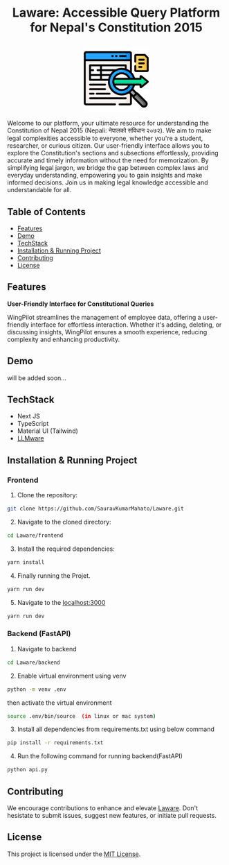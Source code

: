 # <p align="center">Laware: Accessible Query Platform for Nepal's Constitution 2015</p>

<p align='center' ><img src='./frontend/public/data-query.png' width='150' height='150' />
</p>

Welcome to our platform, your ultimate resource for understanding the Constitution of Nepal 2015 (Nepali: नेपालको संविधान २०७२). We aim to make legal complexities accessible to everyone, whether you're a student, researcher, or curious citizen. Our user-friendly interface allows you to explore the Constitution's sections and subsections effortlessly, providing accurate and timely information without the need for memorization. By simplifying legal jargon, we bridge the gap between complex laws and everyday understanding, empowering you to gain insights and make informed decisions. Join us in making legal knowledge accessible and understandable for all.

## Table of Contents

- [Features](#features)
- [Demo](#demo)
- [TechStack](#techstack)
- [Installation & Running Project](#installation--running-project)
- [Contributing](#contributing)
- [License](#license)

## Features

**User-Friendly Interface for Constitutional Queries**

WingPilot streamlines the management of employee data, offering a user-friendly interface for effortless interaction. Whether it's adding, deleting, or discussing insights, WingPilot ensures a smooth experience, reducing complexity and enhancing productivity.

## Demo

<!-- demo link -->

will be added soon...

## TechStack

- Next JS
- TypeScript
- Material UI (Tailwind)
- [LLMware](https://llmware.ai/)

## Installation & Running Project

### Frontend

1. Clone the repository:

```bash
git clone https://github.com/SauravKumarMahato/Laware.git
```

2. Navigate to the cloned directory:

```bash
cd Laware/frontend
```

3. Install the required dependencies:

```bash
yarn install
```

4. Finally running the Projet.

```bash
yarn run dev
```

5. Navigate to the [localhost:3000](http://localhost:3000/)

```bash
yarn run dev
```

### Backend (FastAPI)

1. Navigate to backend

```bash
cd Laware/backend
```

2. Enable virtual environment using venv

```bash
python -m venv .env
```

then activate the virtual environment

```bash
source .env/bin/source  (in linux or mac system)
```

3. Install all dependencies from requirements.txt using below command

```bash
pip install -r requirements.txt
```

4. Run the following command for running backend(FastAPI)

```bash
python api.py
```

## Contributing

We encourage contributions to enhance and elevate [Laware](https://github.com/SauravKumarMahato/Laware.git). Don't hesistate to submit issues, suggest new features, or initiate pull requests.

## License

This project is licensed under the [MIT License](/LICENSE).
